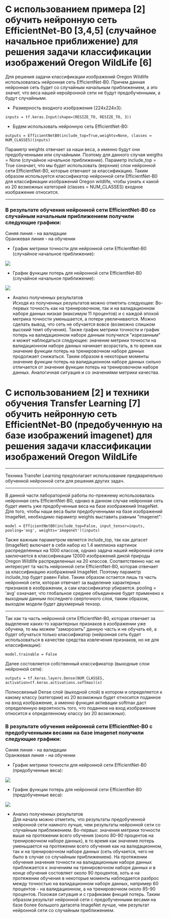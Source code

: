 # С использованием примера [2] обучить нейронную сеть EfficientNet-B0 [3,4,5] (случайное начальное приближение) для решения задачи классификации изображений Oregon WildLife [6]
Для решения задачи классификации изображений Oregon Wildlife использовалась нейронная сеть EfficientNet-B0. Причем данная нейронная сеть будет со случайным начальным приближением, а это значит, что веса нашей неройронной сети не будут предобученными, а будут случайными.  
* Размерность входного изображения (224x224x3):  
```
inputs = tf.keras.Input(shape=(RESIZE_TO, RESIZE_TO, 3))
```  
* Будем использовать нейронную сеть EfficientNet-B0:
```
outputs = EfficientNetB0(include_top=True,weights=None, classes = NUM_CLASSES)(inputs)
```
Параметр weights отвечает за наши веса, а именно будут они предобученными или случайными. Поэтому для данного случая weigths = None (случайное начальное приближение). Параметр include_top = True означает, что мы будет использовать (верхние) слои нейронной сети EfficientNet-B0, которые отвечают за классификацию. Таким образом используется классификатор нейронной сети EfficientNet-B0 для классификации изображений Oregon wildlife, чтобы узнать к какой из 20 возможных категорий (classes = NUM_CLASSES) входное изображение относится.  
***  
### В результате обучения нейронной сети EfficientNet-B0 со случайным начальным приближением получили следующие графики:  
Синяя линия - на валидации  
Оранжевая линия - на обучении  
* График метрики точности для нейронной сети EfficientNet-B0 (случайное начальное приближение):  
<img src="./epoch_categorical_accuracy_no_imagenet.svg">

* График функции потерь для нейронной сети EfficientNet-B0 (случайное начальное приближение):  

<img src="./epoch_loss_no_imagenet.svg">

* Анализ полученных результатов  
Исходя из полученных результатов можно отметить следующее: Во-первых точность как на тренировочном, так и на валидационном наборе данных низкая (максимум 11 процентов) и с каждой эпохой метрика точности уменьшается, а потери увеличиваются. Можно сделать вывод, что сеть не обучается вовсе (возможно слишком высокий темп обучения). Также график метрики точности и график потерь на валидационном наборе данным получился "изрезанным" и может наблюдаться следующее: значение метрики точности на валидационном наборе данных начинает возрастать, в то время как значение функции потерь на тренировочном наборе данных продолжает снижаться. Таким образом в некоторые моменты значение функции потерь на валидационном наборе данных сильно отличается от значения функции потерь на тренировочном наборе данных. Аналогичная ситуация и со значениями метрики качества. 
# С использованием [2] и техники обучения Transfer Learning [7] обучить нейронную сеть EfficientNet-B0 (предобученную на базе изображений imagenet) для решения задачи классификации изображений Oregon WildLife  
***  
Техника Transfer Learning предполагает использование предварительно обученной нейронной сети для решения других задач.  
***  
В данной части лабораторной работы по-прежнему использовалась нейронная сеть EfficientNet-B0, однако в данном случае нейронная сеть будет иметь уже предобученные веса на базе изображений ImageNet. Для того, чтобы наши веса были предобученными на базе изображений ImageNet, необходимо параметр weights выставить равным "imagenet":
```
model = EfficientNetB0(include_top=False, input_tensor=inputs, pooling='avg', weights='imagenet')(inputs) 
```
Также важным параметром является include_top, так как датасет (ImageNet) включает в себя набор из 1.4 миллиона картинок распределенных на 1000 классов, однако задача нашей нейронной сети заключается в классификации 12000 изображений дикой природы Oregon Wildlife распределенных на 20 классов. Соответственно нас не интересует та часть нейронной сети EfficientNet-B0, которая отвечает за классификацию изображений ImageNet. Поэтому параметр include_top будет равен False. Таким образом остается лишь та часть нейронной сети, которая отвечает за выделение характерных признаков в изображении, а сам классификатор убирается. pooling = 'avg' означает, что глобальное среднее объединение будет применено к выходным данным последнего сверточного слоя, таким образом, выходом модели будет двухмерный тензор.   
*** 
Так как та часть нейронной сети EfficientNet-B0, которая отвечает за выделение каких-то характерных признаков в изображении уже обучена, то мы можем "заморозить" данную часть и не обучать её, а будет обучаться только классификатор (нейронная сеть будет использоваться в качестве средства извлечения признаков, но не для классификации):
```
model.trainable = False
```
Далее состовляется собственный классификатор (выходные слои нейронной сети):  
```
outputs = tf.keras.layers.Dense(NUM_CLASSES, activation=tf.keras.activations.softmax)(x)
```
Полносвязный Dense слой (выходной слой) в котором и определяется к какому классу (категории) из 20 возможных будет относится поданное на вход изображение, а именно функция активации softmax даст определенную вероятность того, что поданное на вход изображение относится к определенному классу (из 20 возможных).
### В результате обучения нейронной сети EfficientNet-B0 с предобученными весами на базе imagenet получили следующие графики:  
Синяя линия - на валидации  
Оранжевая линия - на обучении  
* График метрики точности для нейронной сети EfficientNet-B0 (предобученные веса):  
<img src="./epoch_categorical_accuracy_with_imagenet.svg">

* График функции потерь для нейронной сети EfficientNet-B0 (предобученные веса):  

<img src="./epoch_loss_with_imagenet.svg">  

* Анализ полученных результатов  
Для начала можно отметить, что результаты предобученной нейронной сети намного лучше, чем результаты нейронной сети со случайным приближением. Во-первых: значения метрики точности выше на протяжении всего обучения (около 80-90 процентов на тренировочном наборе данных), в то время как значение потерь уменьшается на протяжении всего обучения как на валидационном, так и на тренировочном наборе данных (сеть обучается, чего не было в случае со случайным приближением). На протяжении обучения значения точности на валидационным наборе данных приближается к значениям на тренировочном наборе данных и в конце обучения состовляет около 90 процентов, хоть и на протяжении обучения в некоторые моменты наблюдается разброс между точностью на валидационном наборе данных, например 60 процентов - на валидационном, а на тренировочном около 85-90 процентов. Похожая ситуация и с графиками фнкций потерь. Таким образом результат нейронной сети с предобученными весами на базе более большого датасета ImageNet лучше, чем результат нейронной сети со случайным приближением.
